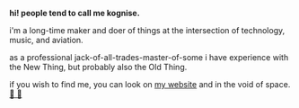 **hi! people tend to call me kognise.**

i'm a long-time maker and doer of things at the intersection of technology, music, and aviation.

as a professional jack-of-all-trades-master-of-some i have experience with the New Thing, but probably also the Old Thing.

if you wish to find me, you can look on [my website](https://kognise.dev/) and in the void of space. [🌃 💖](mailto:hi@kognise.dev)
